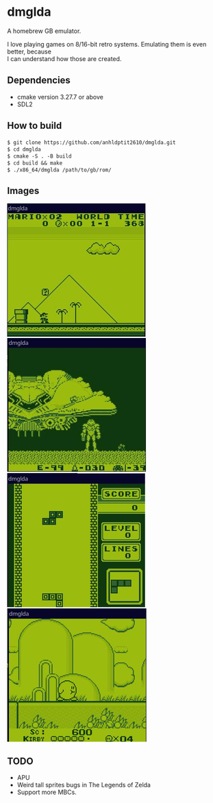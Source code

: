 # dmglda

A homebrew GB emulator.

I love playing games on 8/16-bit retro systems. Emulating them is even better, because  
I can understand how those are created.

## Dependencies

 * cmake version 3.27.7 or above
 * SDL2

## How to build

    $ git clone https://github.com/anhldptit2610/dmglda.git
    $ cd dmglda
    $ cmake -S . -B build
    $ cd build && make
    $ ./x86_64/dmglda /path/to/gb/rom/

## Images

![Super Mario Land](/Images/super_mario_land.jpg)
![Metroid II - Return of Samus](/Images/metroid.jpg)
![Tetris](/Images/tetris.jpg)
![Kirby's Dream Land](/Images/kirby.jpg)

## TODO

 * APU
 * Weird tall sprites bugs in The Legends of Zelda
 * Support more MBCs.